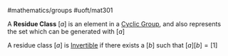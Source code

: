 #mathematics/groups
#uoft/mat301 

A **Residue Class** $[a]$ is an element in a [Cyclic Group](Cyclic%20Group.md), and also represents the set which can be generated with $[a]$

A residue class $[a]$ is [Invertible](../MAT224%20Notes/Invertible.md) if there exists a $[b]$ such that $[a][b]=[1]$
